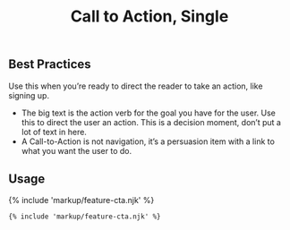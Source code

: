 ﻿---
title: Call to Action, Single
summary: A simple imperative statement with an action button.
tags: feature block
layout: guide
eleventyNavigation:
  key: Call to Action, Single
  parent: Feature Blocks
  excerpt: A simple imperative statement with an action button.
  order: 1
  img: /img/illustrations/illus-cta-1.svg
---

## Best Practices

Use this when you’re ready to direct the reader to take an action, like signing up.

  - The big text is the action verb for the goal you have for the user. Use this to direct the user an action. This is a decision moment, don’t put a lot of text in here.
  - A Call-to-Action is not navigation, it’s a persuasion item with a link to what you want the user to do.

## Usage

{% include 'markup/feature-cta.njk' %}

``` html
{% include 'markup/feature-cta.njk' %}
```
